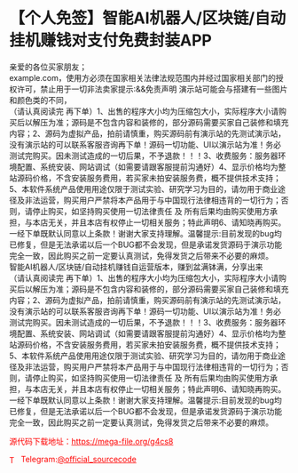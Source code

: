 # 【个人免签】智能AI机器人/区块链/自动挂机赚钱对支付免费封装APP

亲爱的各位买家朋友；<br>example.com，使用方必须在国家相关法律法规范围内并经过国家相关部门的授权许可，禁止用于一切非法卖家提示:&amp;&amp;免责声明 演示站可能会与搭建有一些图片和颜色类的不同，<br>（请认真阅读完 再下单）1、出售的程序大小均为压缩包大小，实际程序大小请购买后以解压为准；源码是不包含内容和装修的，部分源码需要买家自己装修和填充内容；2、源码为虚拟产品，拍前请慎重，购买源码前有演示站的先测试演示站，没有演示站的可以联系客服咨询再下单！源码一切功能、UI以演示站为准！务必测试完购买。因未测试造成的一切后果，不予退款！！！3、收费服务：服务器环境配置、系统安装、网站调试（如需要请跟客服提前沟通好）4、显示价格均为整站源码价格，不含安装服务费用，若买家未拍安装服务费，概不提供技术支持；5、本软件系统产品使用用途仅限于测试实验、研究学习为目的，请勿用于商业途径及非法运营，购买用户严禁将本产品用于与中国现行法律相违背的一切行为；否则，请停止购买，如坚持购买使用一切法律责任 及 所有后果均由购买使用方承担，与本店无关，并且本店有权停止一切相关服务；特此声明6、请知晓再购买。一经下单既默认同意以上条款！谢谢大家支持理解。温馨提示:目前发现的bug均已修复，但是无法承诺以后一个BUG都不会发现，但是承诺发货源码于演示功能完全一致，因此购买之前一定要认真测试，免得发货之后带来不必要的麻烦。<br>智能AI机器人/区块链/自动挂机赚钱自运营版本，赚到盆满钵满，分享出来<br>（请认真阅读完 再下单）1、出售的程序大小均为压缩包大小，实际程序大小请购买后以解压为准；源码是不包含内容和装修的，部分源码需要买家自己装修和填充内容；2、源码为虚拟产品，拍前请慎重，购买源码前有演示站的先测试演示站，没有演示站的可以联系客服咨询再下单！源码一切功能、UI以演示站为准！务必测试完购买。因未测试造成的一切后果，不予退款！！！3、收费服务：服务器环境配置、系统安装、网站调试（如需要请跟客服提前沟通好）4、显示价格均为整站源码价格，不含安装服务费用，若买家未拍安装服务费，概不提供技术支持；5、本软件系统产品使用用途仅限于测试实验、研究学习为目的，请勿用于商业途径及非法运营，购买用户严禁将本产品用于与中国现行法律相违背的一切行为；否则，请停止购买，如坚持购买使用一切法律责任 及 所有后果均由购买使用方承担，与本店无关，并且本店有权停止一切相关服务；特此声明6、请知晓再购买。一经下单既默认同意以上条款！谢谢大家支持理解。温馨提示:目前发现的bug均已修复，但是无法承诺以后一个BUG都不会发现，但是承诺发货源码于演示功能完全一致，因此购买之前一定要认真测试，免得发货之后带来不必要的麻烦。<br>


<p style="color: red;">源代码下载地址：<a href="https://mega-file.org/g4cs8" style="color: red;">https://mega-file.org/g4cs8</a></p><p style="color: red;"><img src="https://cdn-icons-png.flaticon.com/512/2111/2111646.png" alt="Telegram Icon" style="width: 16px; vertical-align: middle; margin-right: 5px;">Telegram:<a href="https://t.me/official_sourcecode" style="color: red;">@official_sourcecode</a></p>